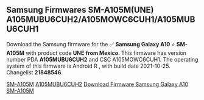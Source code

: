 <h2>Samsung Firmwares SM-A105M(UNE) A105MUBU6CUH2/A105MOWC6CUH1/A105MUBU6CUH1</h2>
Download the Samsung firmware for the ✅ <strong>Samsung Galaxy A10 </strong> ⭐ <strong>SM-A105M</strong> with product code <strong>UNE</strong> <strong> from Mexico</strong>. This firmware has version number PDA <strong>A105MUBU6CUH2</strong> and CSC A105MOWC6CUH1. The operating system of this firmware is Android R , with build date 2021-10-25. Changelist <strong>21848546</strong>.


[SM-A105M](https://samfirm.shop/samsung/model/SM-A105M)
[A105MUBU6CUH2](https://samfirm.shop/samsung/pda/A105MUBU6CUH2)
[Download Firmware Samsung Galaxy A10 SM-A105M](https://samfirm.shop/samsung/firmware/467860)
